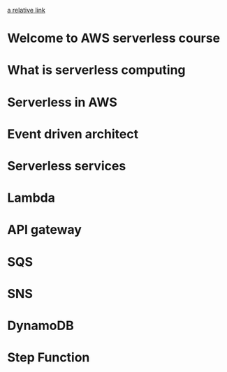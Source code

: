 [a relative link](about.md)

# Welcome to AWS serverless course 
# What is serverless computing 
# Serverless in AWS
# Event driven architect 
# Serverless services 
# Lambda 
# API gateway
# SQS 
# SNS 
# DynamoDB
# Step Function 

